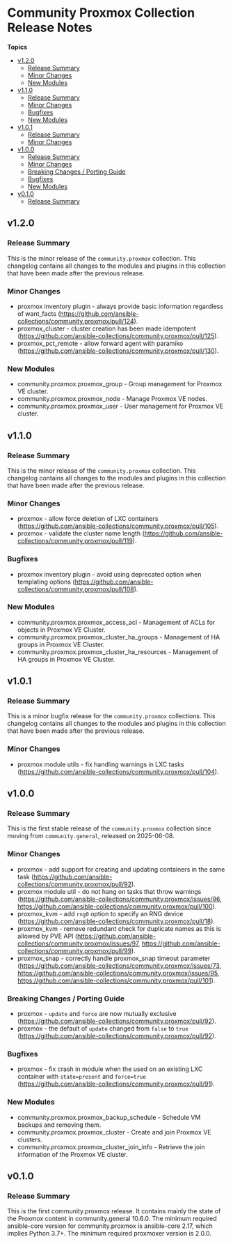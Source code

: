 # Community Proxmox Collection Release Notes

**Topics**

- <a href="#v1-2-0">v1\.2\.0</a>
    - <a href="#release-summary">Release Summary</a>
    - <a href="#minor-changes">Minor Changes</a>
    - <a href="#new-modules">New Modules</a>
- <a href="#v1-1-0">v1\.1\.0</a>
    - <a href="#release-summary-1">Release Summary</a>
    - <a href="#minor-changes-1">Minor Changes</a>
    - <a href="#bugfixes">Bugfixes</a>
    - <a href="#new-modules-1">New Modules</a>
- <a href="#v1-0-1">v1\.0\.1</a>
    - <a href="#release-summary-2">Release Summary</a>
    - <a href="#minor-changes-2">Minor Changes</a>
- <a href="#v1-0-0">v1\.0\.0</a>
    - <a href="#release-summary-3">Release Summary</a>
    - <a href="#minor-changes-3">Minor Changes</a>
    - <a href="#breaking-changes--porting-guide">Breaking Changes / Porting Guide</a>
    - <a href="#bugfixes-1">Bugfixes</a>
    - <a href="#new-modules-2">New Modules</a>
- <a href="#v0-1-0">v0\.1\.0</a>
    - <a href="#release-summary-4">Release Summary</a>

<a id="v1-2-0"></a>
## v1\.2\.0

<a id="release-summary"></a>
### Release Summary

This is the minor release of the <code>community\.proxmox</code> collection\.
This changelog contains all changes to the modules and plugins in this collection that have been made after the previous release\.

<a id="minor-changes"></a>
### Minor Changes

* proxmox inventory plugin \- always provide basic information regardless of want\_facts \([https\://github\.com/ansible\-collections/community\.proxmox/pull/124](https\://github\.com/ansible\-collections/community\.proxmox/pull/124)\)\.
* proxmox\_cluster \- cluster creation has been made idempotent \([https\://github\.com/ansible\-collections/community\.proxmox/pull/125](https\://github\.com/ansible\-collections/community\.proxmox/pull/125)\)\.
* proxmox\_pct\_remote \- allow forward agent with paramiko \([https\://github\.com/ansible\-collections/community\.proxmox/pull/130](https\://github\.com/ansible\-collections/community\.proxmox/pull/130)\)\.

<a id="new-modules"></a>
### New Modules

* community\.proxmox\.proxmox\_group \- Group management for Proxmox VE cluster\.
* community\.proxmox\.proxmox\_node \- Manage Proxmox VE nodes\.
* community\.proxmox\.proxmox\_user \- User management for Proxmox VE cluster\.

<a id="v1-1-0"></a>
## v1\.1\.0

<a id="release-summary-1"></a>
### Release Summary

This is the minor release of the <code>community\.proxmox</code> collection\.
This changelog contains all changes to the modules and plugins in this collection
that have been made after the previous release\.

<a id="minor-changes-1"></a>
### Minor Changes

* proxmox \- allow force deletion of LXC containers \([https\://github\.com/ansible\-collections/community\.proxmox/pull/105](https\://github\.com/ansible\-collections/community\.proxmox/pull/105)\)\.
* proxmox \- validate the cluster name length \([https\://github\.com/ansible\-collections/community\.proxmox/pull/119](https\://github\.com/ansible\-collections/community\.proxmox/pull/119)\)\.

<a id="bugfixes"></a>
### Bugfixes

* proxmox inventory plugin \- avoid using deprecated option when templating options \([https\://github\.com/ansible\-collections/community\.proxmox/pull/108](https\://github\.com/ansible\-collections/community\.proxmox/pull/108)\)\.

<a id="new-modules-1"></a>
### New Modules

* community\.proxmox\.proxmox\_access\_acl \- Management of ACLs for objects in Proxmox VE Cluster\.
* community\.proxmox\.proxmox\_cluster\_ha\_groups \- Management of HA groups in Proxmox VE Cluster\.
* community\.proxmox\.proxmox\_cluster\_ha\_resources \- Management of HA groups in Proxmox VE Cluster\.

<a id="v1-0-1"></a>
## v1\.0\.1

<a id="release-summary-2"></a>
### Release Summary

This is a minor bugfix release for the <code>community\.proxmox</code> collections\.
This changelog contains all changes to the modules and plugins in this collection
that have been made after the previous release\.

<a id="minor-changes-2"></a>
### Minor Changes

* proxmox module utils \- fix handling warnings in LXC tasks \([https\://github\.com/ansible\-collections/community\.proxmox/pull/104](https\://github\.com/ansible\-collections/community\.proxmox/pull/104)\)\.

<a id="v1-0-0"></a>
## v1\.0\.0

<a id="release-summary-3"></a>
### Release Summary

This is the first stable release of the <code>community\.proxmox</code> collection since moving from <code>community\.general</code>\, released on 2025\-06\-08\.

<a id="minor-changes-3"></a>
### Minor Changes

* proxmox \- add support for creating and updating containers in the same task \([https\://github\.com/ansible\-collections/community\.proxmox/pull/92](https\://github\.com/ansible\-collections/community\.proxmox/pull/92)\)\.
* proxmox module util \- do not hang on tasks that throw warnings \([https\://github\.com/ansible\-collections/community\.proxmox/issues/96](https\://github\.com/ansible\-collections/community\.proxmox/issues/96)\, [https\://github\.com/ansible\-collections/community\.proxmox/pull/100](https\://github\.com/ansible\-collections/community\.proxmox/pull/100)\)\.
* proxmox\_kvm \- add <code>rng0</code> option to specify an RNG device \([https\://github\.com/ansible\-collections/community\.proxmox/pull/18](https\://github\.com/ansible\-collections/community\.proxmox/pull/18)\)\.
* proxmox\_kvm \- remove redundant check for duplicate names as this is allowed by PVE API \([https\://github\.com/ansible\-collections/community\.proxmox/issues/97](https\://github\.com/ansible\-collections/community\.proxmox/issues/97)\, [https\://github\.com/ansible\-collections/community\.proxmox/pull/99](https\://github\.com/ansible\-collections/community\.proxmox/pull/99)\)\.
* proxmox\_snap \- correctly handle proxmox\_snap timeout parameter \([https\://github\.com/ansible\-collections/community\.proxmox/issues/73](https\://github\.com/ansible\-collections/community\.proxmox/issues/73)\, [https\://github\.com/ansible\-collections/community\.proxmox/issues/95](https\://github\.com/ansible\-collections/community\.proxmox/issues/95)\, [https\://github\.com/ansible\-collections/community\.proxmox/pull/101](https\://github\.com/ansible\-collections/community\.proxmox/pull/101)\)\.

<a id="breaking-changes--porting-guide"></a>
### Breaking Changes / Porting Guide

* proxmox \- <code>update</code> and <code>force</code> are now mutually exclusive \([https\://github\.com/ansible\-collections/community\.proxmox/pull/92](https\://github\.com/ansible\-collections/community\.proxmox/pull/92)\)\.
* proxmox \- the default of <code>update</code> changed from <code>false</code> to <code>true</code> \([https\://github\.com/ansible\-collections/community\.proxmox/pull/92](https\://github\.com/ansible\-collections/community\.proxmox/pull/92)\)\.

<a id="bugfixes-1"></a>
### Bugfixes

* proxmox \- fix crash in module when the used on an existing LXC container with <code>state\=present</code> and <code>force\=true</code> \([https\://github\.com/ansible\-collections/community\.proxmox/pull/91](https\://github\.com/ansible\-collections/community\.proxmox/pull/91)\)\.

<a id="new-modules-2"></a>
### New Modules

* community\.proxmox\.proxmox\_backup\_schedule \- Schedule VM backups and removing them\.
* community\.proxmox\.proxmox\_cluster \- Create and join Proxmox VE clusters\.
* community\.proxmox\.proxmox\_cluster\_join\_info \- Retrieve the join information of the Proxmox VE cluster\.

<a id="v0-1-0"></a>
## v0\.1\.0

<a id="release-summary-4"></a>
### Release Summary

This is the first community\.proxmox release\. It contains mainly the state of the Proxmox content in community\.general 10\.6\.0\.
The minimum required ansible\-core version for community\.proxmox is ansible\-core 2\.17\, which implies Python 3\.7\+\.
The minimum required proxmoxer version is 2\.0\.0\.
